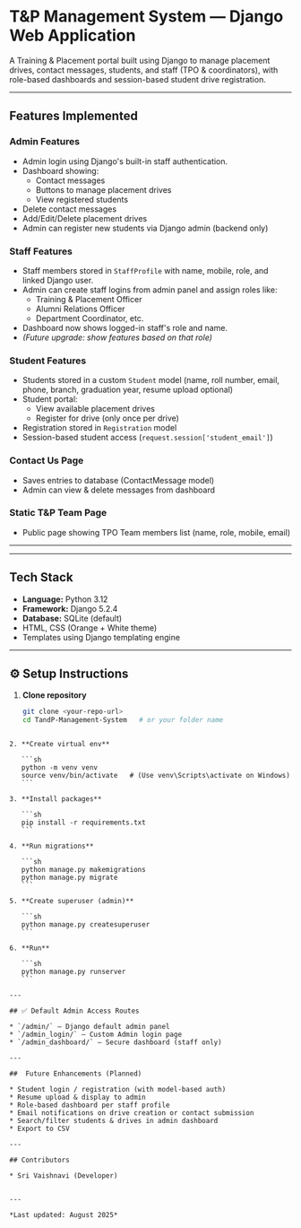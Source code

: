 # T&P Management System — Django Web Application

A Training & Placement portal built using Django to manage placement drives, contact messages, students, and staff (TPO & coordinators), with role-based dashboards and session-based student drive registration.

---

##  Features Implemented

### Admin Features
- Admin login using Django's built-in staff authentication.
- Dashboard showing:
  - Contact messages
  - Buttons to manage placement drives
  - View registered students
- Delete contact messages
- Add/Edit/Delete placement drives
- Admin can register new students via Django admin (backend only)

### Staff Features
- Staff members stored in `StaffProfile` with name, mobile, role, and linked Django user.
- Admin can create staff logins from admin panel and assign roles like:
  - Training & Placement Officer
  - Alumni Relations Officer
  - Department Coordinator, etc.
- Dashboard now shows logged-in staff's role and name.
- *(Future upgrade: show features based on that role)*

### Student Features
- Students stored in a custom `Student` model (name, roll number, email, phone, branch, graduation year, resume upload optional)
- Student portal:
  - View available placement drives
  - Register for drive (only once per drive)
- Registration stored in `Registration` model
- Session-based student access (`request.session['student_email']`)

### Contact Us Page
- Saves entries to database (ContactMessage model)
- Admin can view & delete messages from dashboard

### Static T&P Team Page
- Public page showing TPO Team members list (name, role, mobile, email)

---


---

##  Tech Stack

- **Language:** Python 3.12
- **Framework:** Django 5.2.4
- **Database:** SQLite (default)
- HTML, CSS (Orange + White theme)
- Templates using Django templating engine

---

## ⚙ Setup Instructions

1. **Clone repository**
   ```sh
   git clone <your-repo-url>
   cd TandP-Management-System   # or your folder name
````

2. **Create virtual env**

   ```sh
   python -m venv venv
   source venv/bin/activate   # (Use venv\Scripts\activate on Windows)
   ```

3. **Install packages**

   ```sh
   pip install -r requirements.txt
   ```

4. **Run migrations**

   ```sh
   python manage.py makemigrations
   python manage.py migrate
   ```

5. **Create superuser (admin)**

   ```sh
   python manage.py createsuperuser
   ```

6. **Run**

   ```sh
   python manage.py runserver
   ```

---

## ✅ Default Admin Access Routes

* `/admin/` — Django default admin panel
* `/admin_login/` — Custom Admin login page
* `/admin_dashboard/` — Secure dashboard (staff only)

---

##  Future Enhancements (Planned)

* Student login / registration (with model-based auth)
* Resume upload & display to admin
* Role-based dashboard per staff profile
* Email notifications on drive creation or contact submission
* Search/filter students & drives in admin dashboard
* Export to CSV

---

## Contributors

* Sri Vaishnavi (Developer)


---

*Last updated: August 2025*

